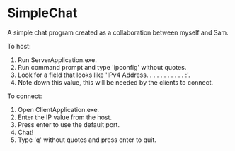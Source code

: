 # SimpleChat
A simple chat program created as a collaboration between myself and Sam.

To host:

1. Run ServerApplication.exe.
2. Run command prompt and type 'ipconfig' without quotes.
3. Look for a field that looks like 'IPv4 Address. . . . . . . . . . . :'.
4. Note down this value, this will be needed by the clients to connect.

To connect:

1. Open ClientApplication.exe.
2. Enter the IP value from the host.
3. Press enter to use the default port.
4. Chat!
5. Type 'q' without quotes and press enter to quit.